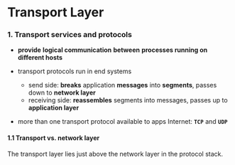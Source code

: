 # Transport Layer

### 1. Transport services and protocols  

*   **provide** **logical communication** **between** **processes running on different hosts**  

*   transport protocols run in end systems
    *   send side: **breaks** application **messages** into **segments**, passes down to **network layer**
    *   receiving side: **reassembles** segments into messages, passes up to **application layer**  

*   more than one transport protocol available to apps
    Internet: **`TCP`** and **`UDP`**  

    

#### 1.1 Transport vs. network layer  

The transport layer lies just above the network layer in the protocol stack.  

